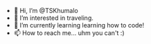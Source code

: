 - 👋 Hi, I’m @TSKhumalo
- 👀 I’m interested in traveling. 
- 🌱 I’m currently learning learning how to code!
- 📫 How to reach me... uhm you can't :)

<!---
TSKhumalo/TSKhumalo is a ✨ special ✨ repository because its `README.md` (this file) appears on your GitHub profile.
You can click the Preview link to take a look at your changes.
--->
